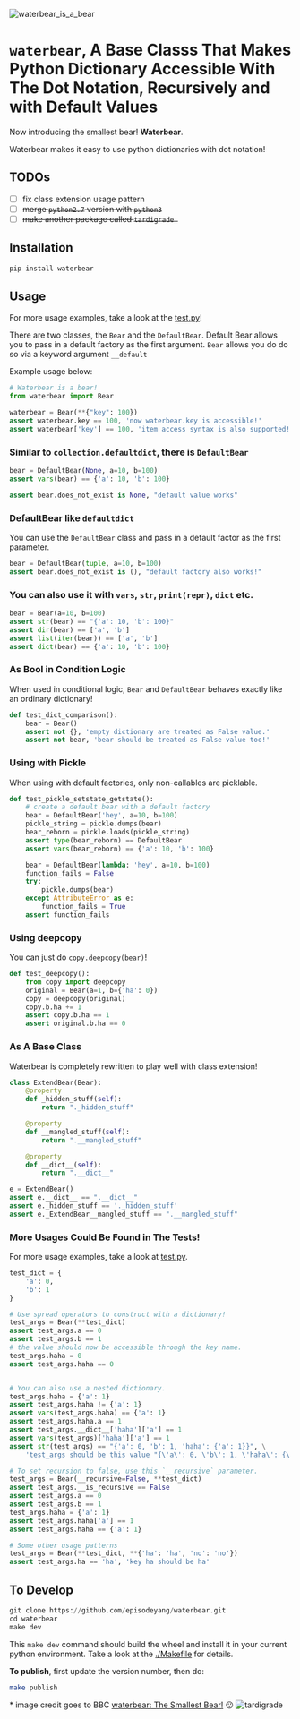 ![waterbear_is_a_bear](./figures/waterbear.jpg)

# `waterbear`, A Base Classs That Makes Python Dictionary Accessible With The Dot Notation, Recursively and with Default Values

Now introducing the smallest bear! **Waterbear**.

Waterbear makes it easy to use python dictionaries with dot notation!

## TODOs

- [ ] fix class extension usage pattern
- [ ] ~~merge `python2.7` version with `python3`~~
- [ ] ~~make another package called `tardigrade `~~

## Installation 

```python
pip install waterbear
```

## Usage

For more usage examples, take a look at the [test.py](./waterbear/test_waterbear.py)!

There are two classes, the `Bear` and the `DefaultBear`. Default Bear allows you to pass in a
default factory as the first argument. `Bear` allows you do do so via a keyword argument `__default`

Example usage below:

```python
# Waterbear is a bear!
from waterbear import Bear

waterbear = Bear(**{"key": 100})
assert waterbear.key == 100, 'now waterbear.key is accessible!'
assert waterbear['key'] == 100, 'item access syntax is also supported!'
```

### Similar to `collection.defaultdict`, there is `DefaultBear`

```python
bear = DefaultBear(None, a=10, b=100)
assert vars(bear) == {'a': 10, 'b': 100}

assert bear.does_not_exist is None, "default value works"
```

### DefaultBear like `defaultdict`

You can use the `DefaultBear` class and pass in a default factor as the first parameter.

```python
bear = DefaultBear(tuple, a=10, b=100)
assert bear.does_not_exist is (), "default factory also works!"
```

### You can also use it with `vars`, `str`, `print(repr)`, `dict` etc.

```python
bear = Bear(a=10, b=100)
assert str(bear) == "{'a': 10, 'b': 100}"
assert dir(bear) == ['a', 'b']
assert list(iter(bear)) == ['a', 'b']
assert dict(bear) == {'a': 10, 'b': 100}
```

### As Bool in Condition Logic

When used in conditional logic, `Bear` and `DefaultBear` behaves exactly like an ordinary dictionary!

```python
def test_dict_comparison():
    bear = Bear()
    assert not {}, 'empty dictionary are treated as False value.'
    assert not bear, 'bear should be treated as False value too!'
```

### Using with Pickle

When using with default factories, only non-callables are picklable.

```python
def test_pickle_setstate_getstate():
    # create a default bear with a default factory
    bear = DefaultBear('hey', a=10, b=100)
    pickle_string = pickle.dumps(bear)
    bear_reborn = pickle.loads(pickle_string)
    assert type(bear_reborn) == DefaultBear
    assert vars(bear_reborn) == {'a': 10, 'b': 100}

    bear = DefaultBear(lambda: 'hey', a=10, b=100)
    function_fails = False
    try:
        pickle.dumps(bear)
    except AttributeError as e:
        function_fails = True
    assert function_fails
```

### Using deepcopy

You can just do `copy.deepcopy(bear)`!

```python
def test_deepcopy():
    from copy import deepcopy
    original = Bear(a=1, b={'ha': 0})
    copy = deepcopy(original)
    copy.b.ha += 1
    assert copy.b.ha == 1
    assert original.b.ha == 0
```

### As A Base Class

Waterbear is completely rewritten to play well with class extension!

```python
class ExtendBear(Bear):
    @property
    def _hidden_stuff(self):
        return "._hidden_stuff"

    @property
    def __mangled_stuff(self):
        return ".__mangled_stuff"

    @property
    def __dict__(self):
        return ".__dict__"

e = ExtendBear()
assert e.__dict__ == ".__dict__"
assert e._hidden_stuff == '._hidden_stuff'
assert e._ExtendBear__mangled_stuff == ".__mangled_stuff"
```
### More Usages Could Be Found in The Tests!

For more usage examples, take a look at [test.py](./waterbear/test_waterbear.py).

```python
test_dict = {
    'a': 0,
    'b': 1
}

# Use spread operators to construct with a dictionary!
test_args = Bear(**test_dict)
assert test_args.a == 0
assert test_args.b == 1
# the value should now be accessible through the key name.
test_args.haha = 0
assert test_args.haha == 0


# You can also use a nested dictionary.
test_args.haha = {'a': 1}
assert test_args.haha != {'a': 1}
assert vars(test_args.haha) == {'a': 1}
assert test_args.haha.a == 1
assert test_args.__dict__['haha']['a'] == 1
assert vars(test_args)['haha']['a'] == 1
assert str(test_args) == "{'a': 0, 'b': 1, 'haha': {'a': 1}}", \
    'test_args should be this value "{\'a\': 0, \'b\': 1, \'haha\': {\'a\': 1}}"'

# To set recursion to false, use this `__recursive` parameter.
test_args = Bear(__recursive=False, **test_dict)
assert test_args.__is_recursive == False
assert test_args.a == 0
assert test_args.b == 1
test_args.haha = {'a': 1}
assert test_args.haha['a'] == 1
assert test_args.haha == {'a': 1}

# Some other usage patterns
test_args = Bear(**test_dict, **{'ha': 'ha', 'no': 'no'})
assert test_args.ha == 'ha', 'key ha should be ha'
```

## To Develop

```python
git clone https://github.com/episodeyang/waterbear.git
cd waterbear
make dev
```

This `make dev` command should build the wheel and install it in your current python environment. Take a look at the [./Makefile](./Makefile) for details.

**To publish**, first update the version number, then do:
```bash
make publish
```

\* image credit goes to BBC [waterbear: The Smallest Bear!](http://www.bbc.com/earth/story/20150313-the-toughest-animals-on-earth) 😛
![tardigrade](./figures/waterbear_2.jpg)
